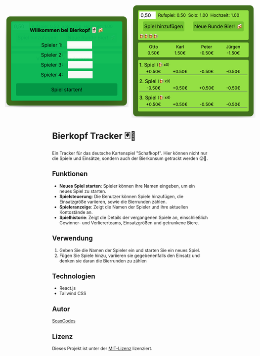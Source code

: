 <div style="display: flex; align-items: center; justify-content: center; gap: 10px;">
    <img src="readme-img/welcome.png" alt="Startbildschirm">
    <img src="readme-img/game.png" alt="Spielbildschirm">
</div>

# Bierkopf Tracker 🃏🍻

Ein Tracker für das deutsche Kartenspiel "Schafkopf". Hier können nicht nur die Spiele und Einsätze, sondern auch der Bierkonsum getrackt werden 😜🍻.

## Funktionen

- **Neues Spiel starten**: Spieler können ihre Namen eingeben, um ein neues Spiel zu starten.
- **Spielsteuerung**: Die Benutzer können Spiele hinzufügen, die Einsatzgröße variieren, sowie die Bierrunden zählen.
- **Spieleranzeige**: Zeigt die Namen der Spieler und ihre aktuellen Kontostände an.
- **Spielhistorie**: Zeigt die Details der vergangenen Spiele an, einschließlich Gewinner- und Verliererteams, Einsatzgrößen und getrunkene Biere.

## Verwendung

1. Geben Sie die Namen der Spieler ein und starten Sie ein neues Spiel.
2. Fügen Sie Spiele hinzu, variieren sie gegebenenfalls den Einsatz und denken sie daran die Bierrunden zu zählen

## Technologien

- React.js
- Tailwind CSS

## Autor

[ScaxCodes](https://github.com/ScaxCodes)

## Lizenz

Dieses Projekt ist unter der [MIT-Lizenz](https://opensource.org/licenses/MIT) lizenziert.
